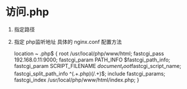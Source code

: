 # 访问.php
1. 指定路径

2. 指定 php监听地址
具体的 nginx.conf 配置方法

   location ~ \.php$ {
            root /usr/local/php/www/html;
            fastcgi_pass 192.168.0.11:9000;
            fastcgi_param PATH_INFO $fastcgi_path_info;
            fastcgi_param SCRIPT_FILENAME $document_root$fastcgi_script_name;
            fastcgi_split_path_info ^(.+\.php)(/.+)$;
            include fastcgi_params;
            fastcgi_index /usr/local/php/www/html/index.php;
          }